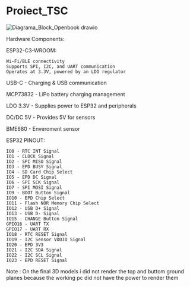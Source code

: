 # Proiect_TSC

![Diagrama_Block_Openbook drawio](https://github.com/user-attachments/assets/68c5a4ed-2c58-4e37-9742-be7280558ab6)

  Hardware Components:

  ESP32-C3-WROOM:
    
    Wi-Fi/BLE connectivity
    Supports SPI, I2C, and UART communication
    Operates at 3.3V, powered by an LDO regulator

  USB-C - Charging & USB communication
  
  MCP73832 - LiPo battery charging management
  
  LDO 3.3V - Supplies power to ESP32 and peripherals
  
  DC/DC 5V - Provides 5V for sensors
  
  BME680 - Enveroment sensor

ESP32 PINOUT:

    IO0 - RTC INT Signal
    IO1 - CLOCK Signal
    IO2 - SPI MISO Signal
    IO3 - EPD BUSY Signal
    IO4 - SD Card Chip Select
    IO5 - EPD DC Signal
    IO6 - SPI SCK Signal
    IO7 - SPI MOSI Signal
    IO9 - BOOT Button Signal
    IO10 - EPD Chip Select
    IO11 - Flash NOR Memory Chip Select
    IO12 - USB D+ Signal
    IO13 - USB D- Signal
    IO15 - CHANGE Button Signal
    GPIO16 - UART TX
    GPIO17 - UART RX
    IO18 - RTC RESET Signal
    IO19 - I2C Sensor VDDIO Signal
    IO20 - EPD 3V3
    IO21 - I2C SDA Signal
    IO22 - I2C SCL Signal
    IO23 - EPD RESET Signal

Note : On the final 3D models i did not render the top and buttom ground planes because the working pc did not have the power to render them
